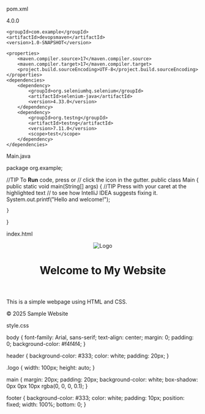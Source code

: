 pom.xml 

<?xml version="1.0" encoding="UTF-8"?>
<project xmlns="http://maven.apache.org/POM/4.0.0"
         xmlns:xsi="http://www.w3.org/2001/XMLSchema-instance"
         xsi:schemaLocation="http://maven.apache.org/POM/4.0.0 http://maven.apache.org/xsd/maven-4.0.0.xsd">
    <modelVersion>4.0.0</modelVersion>

    <groupId>com.example</groupId>
    <artifactId>devopsmaven</artifactId>
    <version>1.0-SNAPSHOT</version>

    <properties>
        <maven.compiler.source>17</maven.compiler.source>
        <maven.compiler.target>17</maven.compiler.target>
        <project.build.sourceEncoding>UTF-8</project.build.sourceEncoding>
    </properties>
    <dependencies>
        <dependency>
            <groupId>org.seleniumhq.selenium</groupId>
            <artifactId>selenium-java</artifactId>
            <version>4.33.0</version>
        </dependency>
        <dependency>
            <groupId>org.testng</groupId>
            <artifactId>testng</artifactId>
            <version>7.11.0</version>
            <scope>test</scope>
        </dependency>
    </dependencies>



</project>


Main.java


package org.example;

//TIP To <b>Run</b> code, press <shortcut actionId="Run"/> or
// click the <icon src="AllIcons.Actions.Execute"/> icon in the gutter.
public class Main {
    public static void main(String[] args) {
        //TIP Press <shortcut actionId="ShowIntentionActions"/> with your caret at the highlighted text
        // to see how IntelliJ IDEA suggests fixing it.
        System.out.printf("Hello and welcome!");

    }
}



index.html


<!DOCTYPE html>
<html lang="en">
<head>
    <meta charset="UTF-8">
    <meta name="viewport" content="width=device-width, initial-scale=1.0">
    <title>Sample Website</title>
    <link rel="stylesheet" href="style.css">
</head>
<body>
    <header>
        <img src="logo.png" alt="Logo" class="logo">
        <h1>Welcome to My Website</h1>
    </header>
    <main>
        <p>This is a simple webpage using HTML and CSS.</p>
    </main>
    <footer>
        <p>&copy; 2025 Sample Website</p>
    </footer>
</body>
</html>


style.css


body {
    font-family: Arial, sans-serif;
    text-align: center;
    margin: 0;
    padding: 0;
    background-color: #f4f4f4;
}

header {
    background-color: #333;
    color: white;
    padding: 20px;
}

.logo {
    width: 100px;
    height: auto;
}

main {
    margin: 20px;
    padding: 20px;
    background-color: white;
    box-shadow: 0px 0px 10px rgba(0, 0, 0, 0.1);
}

footer {
    background-color: #333;
    color: white;
    padding: 10px;
    position: fixed;
    width: 100%;
    bottom: 0;
}



